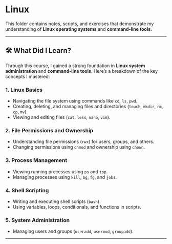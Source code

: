 # Linux

This folder contains notes, scripts, and exercises that demonstrate my understanding of **Linux operating systems** and **command-line tools**.

---

## 🛠️ What Did I Learn?
Through this course, I gained a strong foundation in **Linux system administration** and **command-line tools**. Here’s a breakdown of the key concepts I mastered:

### 1. **Linux Basics**
   - Navigating the file system using commands like `cd`, `ls`, `pwd`.
   - Creating, deleting, and managing files and directories (`touch`, `mkdir`, `rm`, `cp`, `mv`).
   - Viewing and editing files (`cat`, `less`, `nano`, `vim`).

### 2. **File Permissions and Ownership**
   - Understanding file permissions (`rwx`) for users, groups, and others.
   - Changing permissions using `chmod` and ownership using `chown`.

### 3. **Process Management**
   - Viewing running processes using `ps` and `top`.
   - Managing processes using `kill`, `bg`, `fg`, and `jobs`.

### 4. **Shell Scripting**
   - Writing and executing shell scripts (`bash`).
   - Using variables, loops, conditionals, and functions in scripts.

### 5. **System Administration**
   - Managing users and groups (`useradd`, `usermod`, `groupadd`).

---
